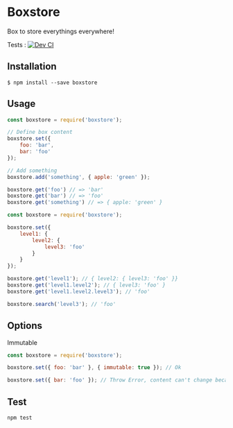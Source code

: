 # Boxstore

Box to store everythings everywhere!

Tests : [![Dev CI](https://github.com/kevinbalicot/boxstore/actions/workflows/dev.yml/badge.svg)](https://github.com/kevinbalicot/boxstore/actions/workflows/dev.yml)

## Installation

```
$ npm install --save boxstore
```

## Usage

```javascript
const boxstore = require('boxstore');

// Define box content
boxstore.set({
    foo: 'bar',
    bar: 'foo'
});

// Add something
boxstore.add('something', { apple: 'green' });

boxstore.get('foo') // => 'bar'
boxstore.get('bar') // => 'foo'
boxstore.get('something') // => { apple: 'green' }
```

```javascript
const boxstore = require('boxstore');

boxstore.set({
    level1: {
        level2: {
            level3: 'foo'
        }
    }
});

boxstore.get('level1'); // { level2: { level3: 'foo' }}
boxstore.get('level1.level2'); // { level3: 'foo' }
boxstore.get('level1.level2.level3'); // 'foo'

boxstore.search('level3'); // 'foo'

```

## Options

Immutable

```javascript
const boxstore = require('boxstore');

boxstore.set({ foo: 'bar' }, { immutable: true }); // Ok

boxstore.set({ bar: 'foo' }); // Throw Error, content can't change because box is immutable
```

## Test

```
npm test
```
